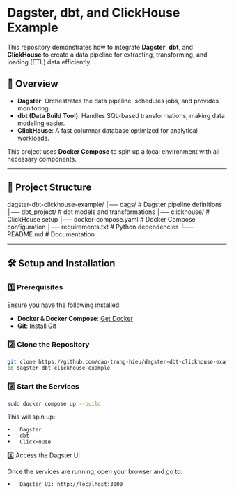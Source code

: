 # Dagster, dbt, and ClickHouse Example

This repository demonstrates how to integrate **Dagster**, **dbt**, and **ClickHouse** to create a data pipeline for extracting, transforming, and loading (ETL) data efficiently.

## 🚀 Overview

- **Dagster**: Orchestrates the data pipeline, schedules jobs, and provides monitoring.
- **dbt (Data Build Tool)**: Handles SQL-based transformations, making data modeling easier.
- **ClickHouse**: A fast columnar database optimized for analytical workloads.

This project uses **Docker Compose** to spin up a local environment with all necessary components.

---

## 📂 Project Structure
dagster-dbt-clickhouse-example/
│── dags/                     # Dagster pipeline definitions
│── dbt_project/               # dbt models and transformations
│── clickhouse/                # ClickHouse setup
│── docker-compose.yaml        # Docker Compose configuration
│── requirements.txt           # Python dependencies
└── README.md                  # Documentation

---

## 🛠️ Setup and Installation

### 1️⃣ Prerequisites

Ensure you have the following installed:

- **Docker & Docker Compose**: [Get Docker](https://docs.docker.com/get-docker/)
- **Git**: [Install Git](https://git-scm.com/)

### 2️⃣ Clone the Repository

```bash
git clone https://github.com/dao-trung-hieu/dagster-dbt-clickhouse-example.git
cd dagster-dbt-clickhouse-example
```

### 3️⃣ Start the Services

```bash
sudo docker compose up --build
```
This will spin up:

	•	Dagster
	•	dbt
	•	ClickHouse

4️⃣ Access the Dagster UI

Once the services are running, open your browser and go to:

	•	Dagster UI: http://localhost:3000

